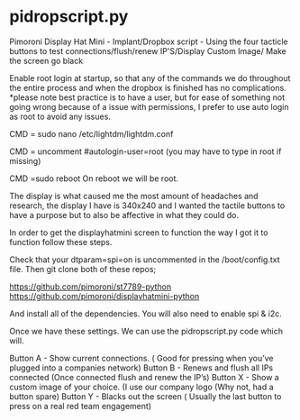 # pidropscript.py
Pimoroni Display Hat Mini - Implant/Dropbox script - Using the four tacticle buttons to test connections/flush/renew IP'S/Display Custom Image/ Make the screen go black 

Enable root login at startup, so that any of the commands we do throughout the entire process and when the dropbox is finished has no complications. 
*please note best practice is to have a user, but for ease of something not going wrong because of a issue with permissions, I prefer to use auto login as root to avoid any issues. 

CMD = sudo nano /etc/lightdm/lightdm.conf

CMD = uncomment #autologin-user=root (you may have to type in root if missing)

CMD =sudo reboot
On reboot we will be root. 

The display is what caused me the most amount of headaches and research, the display I have is 340x240 and I wanted the tactile buttons to have a purpose but to also be affective in what they could do. 

In order to get the displayhatmini screen to function the way I got it to function follow these steps. 

Check that your dtparam=spi=on is uncommented in the /boot/config.txt file.  Then git clone both of these repos; 

https://github.com/pimoroni/st7789-python
https://github.com/pimoroni/displayhatmini-python

And install all of the dependencies. 
You will also need to enable spi & i2c. 
 
Once we have these settings. We can use the pidropscript.py code which will. 

Button A - Show current connections. ( Good for pressing when you’ve plugged into a companies network)
Button B - Renews and flush all IPs connected (Once connected flush and renew the IP’s)
Button X - Show a custom image of your choice. (I use our company logo (Why not, had a button spare)
Button Y - Blacks out the screen ( Usually the last button to press on a real red team engagement) 
